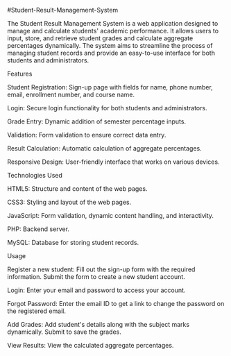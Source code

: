 #Student-Result-Management-System
 
The Student Result Management System is a web application designed to manage and calculate students' academic performance. It allows users to input, store, and retrieve student grades and calculate aggregate
percentages dynamically. The system aims to streamline the process of managing student records and provide an easy-to-use interface for both students and administrators.

Features

Student Registration: Sign-up page with fields for name, phone number, email, enrollment number, and course name.

Login: Secure login functionality for both students and administrators.

Grade Entry: Dynamic addition of semester percentage inputs.

Validation: Form validation to ensure correct data entry.

Result Calculation: Automatic calculation of aggregate percentages.

Responsive Design: User-friendly interface that works on various devices.


Technologies Used

HTML5: Structure and content of the web pages.

CSS3: Styling and layout of the web pages.

JavaScript: Form validation, dynamic content handling, and interactivity.

PHP: Backend server.

MySQL: Database for storing student records.

 Usage

Register a new student:
Fill out the sign-up form with the required information.
Submit the form to create a new student account.

Login:
Enter your email and password to access your account.

Forgot Password:
Enter the email ID to get a link to change the password on the registered email.

Add Grades:
Add student's details along with the subject marks dynamically.
Submit to save the grades.

View Results:
View the calculated aggregate percentages.

